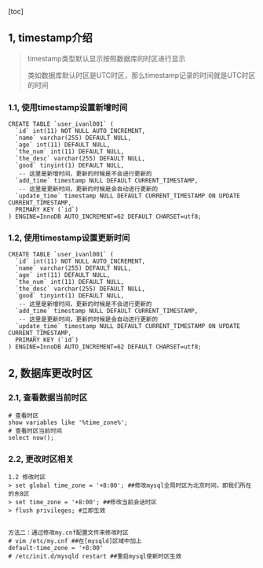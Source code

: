 [toc]





## 1, timestamp介绍

> timestamp类型默认显示按照数据库的时区进行显示
>
> 类如数据库默认时区是UTC时区，那么timestamp记录的时间就是UTC时区的时间



### 1.1, 使用timestamp设置新增时间

```mysql
CREATE TABLE `user_ivanl001` (
  `id` int(11) NOT NULL AUTO_INCREMENT,
  `name` varchar(255) DEFAULT NULL,
  `age` int(11) DEFAULT NULL,
  `the_num` int(11) DEFAULT NULL,
  `the_desc` varchar(255) DEFAULT NULL,
  `good` tinyint(1) DEFAULT NULL,
   -- 这里是新增时间，更新的时候是不会进行更新的
  `add_time` timestamp NULL DEFAULT CURRENT_TIMESTAMP,
   -- 这里是更新时间，更新的时候是会自动进行更新的
  `update_time` timestamp NULL DEFAULT CURRENT_TIMESTAMP ON UPDATE CURRENT_TIMESTAMP,
  PRIMARY KEY (`id`)
) ENGINE=InnoDB AUTO_INCREMENT=62 DEFAULT CHARSET=utf8;
```



### 1.2, 使用timestamp设置更新时间

```mysql
CREATE TABLE `user_ivanl001` (
  `id` int(11) NOT NULL AUTO_INCREMENT,
  `name` varchar(255) DEFAULT NULL,
  `age` int(11) DEFAULT NULL,
  `the_num` int(11) DEFAULT NULL,
  `the_desc` varchar(255) DEFAULT NULL,
  `good` tinyint(1) DEFAULT NULL,
   -- 这里是新增时间，更新的时候是不会进行更新的
  `add_time` timestamp NULL DEFAULT CURRENT_TIMESTAMP,
   -- 这里是更新时间，更新的时候是会自动进行更新的
  `update_time` timestamp NULL DEFAULT CURRENT_TIMESTAMP ON UPDATE CURRENT_TIMESTAMP,
  PRIMARY KEY (`id`)
) ENGINE=InnoDB AUTO_INCREMENT=62 DEFAULT CHARSET=utf8;
```



## 2, 数据库更改时区

### 2.1, 查看数据当前时区

```mysql
# 查看时区
show variables like '%time_zone%';
# 查看时区当前时间
select now();
```



### 2.2, 更改时区相关

```mysql
1.2 修改时区
> set global time_zone = '+8:00'; ##修改mysql全局时区为北京时间，即我们所在的东8区
> set time_zone = '+8:00'; ##修改当前会话时区
> flush privileges; #立即生效


方法二：通过修改my.cnf配置文件来修改时区
# vim /etc/my.cnf ##在[mysqld]区域中加上
default-time_zone = '+8:00'
# /etc/init.d/mysqld restart ##重启mysql使新时区生效
```


